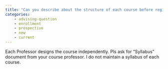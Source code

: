 ```yaml
---
title: "Can you describe about the structure of each course before registering? (e.g., Assignments, Projects & Presentations)."
categories:
    - advising-question
    - enrollment
    - prospective
    - new
    - current
---
```

Each Professor designs the course independently. Pls ask for “Syllabus” document from your course professor. I do not maintain a syllabus of each course.